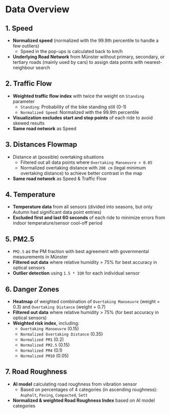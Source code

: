 # Data Overview

## 1. Speed
- **Normalized speed** (normalized with the 99.9th percentile to handle a few outliers)
  - Speed in the pop-ups is calculated back to km/h
- **Underlying Road Network** from Münster without primary, secondary, or tertiary roads (mainly used by cars) to assign data points with nearest-neighbour search  

## 2. Traffic Flow
- **Weighted traffic flow index** with twice the weight on `Standing` parameter
  - `Standing`: Probability of the bike standing still (0-1)  
  - `Normalized Speed`: Normalized with the 99.9th percentile  
- **Visualization excludes start and stop points** of each ride to avoid skewed results  
- **Same road network** as Speed  

## 3. Distances Flowmap
- Distance at (possible) overtaking situations  
  - Filtered out all data points where `Overtaking Manoeuvre < 0.05`  
  - Normalized overtaking distance with `200 cm` (legal minimum overtaking distance) to achieve better contrast in the map  
- **Same road network** as Speed & Traffic Flow  

## 4. Temperature
- **Temperature data** from all sensors (divided into seasons, but only Autumn had significant data point entries)  
- **Excluded first and last 60 seconds** of each ride to minimize errors from indoor temperature/sensor cool-off period  

## 5. PM2.5
- `PM2.5` as the PM fraction with best agreement with governmental measurements in Münster  
- **Filtered out data** where relative humidity > 75% for best accuracy in optical sensors  
- **Outlier detection** using `1.5 * IQR` for each individual sensor  

## 6. Danger Zones
- **Heatmap** of weighted combination of `Overtaking Manoeuvre` (weight = 0.3) and `Overtaking Distance` (weight = 0.7)  
- **Filtered out data** where relative humidity > 75% (for best accuracy in optical sensors)  
- **Weighted risk index**, including:  
  - `Overtaking Manoeuvre` (0.15)  
  - `Normalized Overtaking Distance` (0.35)  
  - `Normalized PM1` (0.2)  
  - `Normalized PM2.5` (0.15)  
  - `Normalized PM4` (0.1)  
  - `Normalized PM10` (0.05)  

## 7. Road Roughness
- **AI model** calculating road roughness from vibration sensor  
  - Based on percentages of 4 categories (in ascending roughness): `Asphalt`, `Paving`, `Compacted`, `Sett`  
- **Normalized & weighted Road Roughness Index** based on AI model categories  
